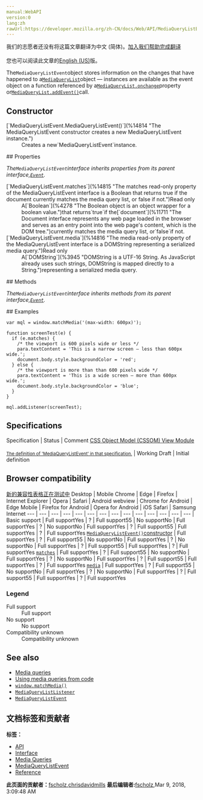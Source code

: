 ```yaml
---
manual:WebAPI
version:0
lang:zh
rawUrl:https://developer.mozilla.org/zh-CN/docs/Web/API/MediaQueryListEvent
---
```




<bdi>我们的志愿者还没有将这篇文章翻译为<bdi>中文 (简体)</bdi>。[加入我们帮助完成翻译](%14809 "")<br></br>您也可以阅读此文章的[English (US)](%14810 "")版。</bdi>






The`MediaQueryListEvent`object stores information on the changes that have happened to a[`MediaQueryList`](%14811 "A MediaQueryList object stores information on a media query applied to a document, and handles sending notifications to listeners when the media query state change (i.e. when the media query test starts or stops evaluating to true).")object — instances are available as the event object on a function referenced by a[`MediaQueryList.onchange`](%14812 "The onchange property of the MediaQueryList interface is an event handler property representing a function that is invoked when the change event fires, i.e when the status of media query support changes. The event object is a MediaQueryListEvent instance, which is recognised as a MediaListQuery instance in older browsers, for backwards compatibility purposes.")property or[`MediaQueryList.addEvent()`](%14813 "The documentation about this has not yet been written; please consider contributing!")call.


## Constructor<a name="Constructor"></a>
<dl><dt>[`MediaQueryListEvent.MediaQueryListEvent()`](%14814 "The MediaQueryListEvent constructor creates a new MediaQueryListEvent instance.")</dt><dd>Creates a new`MediaQueryListEvent`instance.</dd></dl>
## Properties<a name="Properties"></a>


<em>The`MediaQueryListEvent`interface inherits properties from its parent interface,[`Event`](%3943 "The Event interface represents any event which takes place in the DOM; some are user-generated (such as mouse or keyboard events), while others are generated by APIs (such as events that indicate an animation has finished running, a video has been paused, and so forth). There are many types of events, some of which use other interfaces based on the main Event interface. Event itself contains the properties and methods which are common to all events.").</em>

<dl><dt>[`MediaQueryListEvent.matches`](%14815 "The matches read-only property of the MediaQueryListEvent interface is a Boolean that returns true if the document currently matches the media query list, or false if not.")Read only</dt><dd>A[`Boolean`](%4278 "The Boolean object is an object wrapper for a boolean value.")that returns`true`if the[`document`](%11711 "The Document interface represents any web page loaded in the browser and serves as an entry point into the web page's content, which is the DOM tree.")currently matches the media query list, or`false`if not.</dd><dt>[`MediaQueryListEvent.media`](%14816 "The media read-only property of the MediaQueryListEvent interface is a DOMString representing a serialized media query.")Read only</dt><dd>A[`DOMString`](%3945 "DOMString is a UTF-16 String. As JavaScript already uses such strings, DOMString is mapped directly to a String.")representing a serialized media query.</dd></dl>
## Methods<a name="Methods"></a>


<em>The`MediaQueryListEvent`interface inherits methods from its parent interface,[`Event`](%3943 "The Event interface represents any event which takes place in the DOM; some are user-generated (such as mouse or keyboard events), while others are generated by APIs (such as events that indicate an animation has finished running, a video has been paused, and so forth). There are many types of events, some of which use other interfaces based on the main Event interface. Event itself contains the properties and methods which are common to all events.").</em>

<dl></dl>
## Examples<a name="Examples"></a>

```
var mql = window.matchMedia('(max-width: 600px)');

function screenTest(e) {
  if (e.matches) {
    /* the viewport is 600 pixels wide or less */
    para.textContent = 'This is a narrow screen — less than 600px wide.';
    document.body.style.backgroundColor = 'red';
  } else {
    /* the viewport is more than than 600 pixels wide */
    para.textContent = 'This is a wide screen — more than 600px wide.';
    document.body.style.backgroundColor = 'blue';
  }
}

mql.addListener(screenTest);
```

## Specifications<a name="Specifications"></a>
Specification | Status | Comment 
[CSS Object Model (CSSOM) View Module<br></br><small>The definition of &#39;MediaQueryListEvent&#39; in that specification.</small>](%14817 "") | Working Draft | Initial definition 


## Browser compatibility<a name="Browser_compatibility"></a>
[新的兼容性表格正在测试中<i></i>](%3360 "")
<abbr>Desktop<i></i></abbr> | <abbr>Mobile<i></i></abbr> 
<abbr>Chrome<i></i></abbr> | <abbr>Edge<i></i></abbr> | <abbr>Firefox<i></i></abbr> | <abbr>Internet Explorer<i></i></abbr> | <abbr>Opera<i></i></abbr> | <abbr>Safari<i></i></abbr> | <abbr>Android webview<i></i></abbr> | <abbr>Chrome for Android<i></i></abbr> | <abbr>Edge Mobile<i></i></abbr> | <abbr>Firefox for Android<i></i></abbr> | <abbr>Opera for Android<i></i></abbr> | <abbr>iOS Safari<i></i></abbr> | <abbr>Samsung Internet<i></i></abbr> 
 ---  |  ---  |  ---  |  ---  |  ---  |  ---  |  ---  |  ---  |  ---  |  ---  |  ---  |  ---  |  ---  |  ---  | 
Basic support | <abbr>Full support</abbr>Yes | <abbr>?</abbr> | <abbr>Full support</abbr>55 | <abbr>No support</abbr>No | <abbr>Full support</abbr>Yes | <abbr>?</abbr> | <abbr>No support</abbr>No | <abbr>Full support</abbr>Yes | <abbr>?</abbr> | <abbr>Full support</abbr>55 | <abbr>Full support</abbr>Yes | <abbr>?</abbr> | <abbr>Full support</abbr>Yes 
[`MediaQueryListEvent()`constructor](%14818 "") | <abbr>Full support</abbr>Yes | <abbr>?</abbr> | <abbr>Full support</abbr>55 | <abbr>No support</abbr>No | <abbr>Full support</abbr>Yes | <abbr>?</abbr> | <abbr>No support</abbr>No | <abbr>Full support</abbr>Yes | <abbr>?</abbr> | <abbr>Full support</abbr>55 | <abbr>Full support</abbr>Yes | <abbr>?</abbr> | <abbr>Full support</abbr>Yes 
[`matches`](%14819 "") | <abbr>Full support</abbr>Yes | <abbr>?</abbr> | <abbr>Full support</abbr>55 | <abbr>No support</abbr>No | <abbr>Full support</abbr>Yes | <abbr>?</abbr> | <abbr>No support</abbr>No | <abbr>Full support</abbr>Yes | <abbr>?</abbr> | <abbr>Full support</abbr>55 | <abbr>Full support</abbr>Yes | <abbr>?</abbr> | <abbr>Full support</abbr>Yes 
[`media`](%14820 "") | <abbr>Full support</abbr>Yes | <abbr>?</abbr> | <abbr>Full support</abbr>55 | <abbr>No support</abbr>No | <abbr>Full support</abbr>Yes | <abbr>?</abbr> | <abbr>No support</abbr>No | <abbr>Full support</abbr>Yes | <abbr>?</abbr> | <abbr>Full support</abbr>55 | <abbr>Full support</abbr>Yes | <abbr>?</abbr> | <abbr>Full support</abbr>Yes 


### Legend<a name="Legend"></a>
<dl><dt><abbr>Full support</abbr></dt><dd>Full support</dd><dt><abbr>No support</abbr></dt><dd>No support</dd><dt><abbr>Compatibility unknown</abbr></dt><dd>Compatibility unknown</dd></dl>

## See also<a name="See_also"></a>

* [Media queries](%14821 "")
* [Using media queries from code](%14822 "")
* [`window.matchMedia()`](%14823 "Returns a new MediaQueryList object representing the parsed results of the specified media query string.")
* [`MediaQueryListListener`](%14824 "A MediaQueryList object maintains a list of media queries on a document, and handles sending notifications to listeners when the media queries on the document change.")
* [`MediaQueryListEvent`](%14810 "The MediaQueryListEvent object stores information on the changes that have happened to a MediaQueryList object — instances are available as the event object on a function referenced by a MediaQueryList.onchange property or MediaQueryList.addEvent() call.")



## 文档标签和贡献者
**标签：**
* [API](%50 "")
* [Interface](%3380 "")
* [Media Queries](%14825 "")
* [MediaQueryListEvent](%14826 "")
* [Reference](%3381 "")

**此页面的贡献者：**[fscholz](%60 ""),[chrisdavidmills](%3495 "")
**最后编辑者:**[fscholz](%60 ""),<time>Mar 9, 2018, 3:09:48 AM</time>


